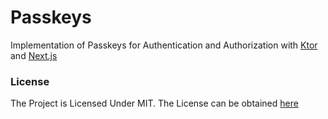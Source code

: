 # Passkeys

Implementation of Passkeys for Authentication and Authorization with [Ktor](https://ktor.io)
and [Next.js](https://nextjs.org)

### License

The Project is Licensed Under MIT. The License can be obtained [here](./LICENSE.md)